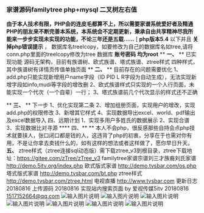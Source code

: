 ### 家谱源码familytree php+mysql 二叉树左右值 
 **由于本人技术有限，PHP会的连皮毛都算不上，所以需要家谱系统爱好者及精通PHP的朋友来不断完善本系统，本系统会不定期更新，秉承自由共享精神尽我所能来一步步实现未实现的功能，不论三年还是五载……** 
[ **php版本5.4** 以下并且 **关掉php错误提示** ， 数据库名treelcopy，如要修改为自己的数据库名如tree,请将conn.php里面的treelcopy修改为tree 数据库 **账号密码 均为root** 
  **  **一、** ** 已实现功能 源码无架构，目前有族谱树、欧式族谱、塔式族谱、ztree样式 四种样式，其中族谱树有详情页传值单独页面
  **  **二、** ** 目前存在的问题需要优化 1、add.php只能实现新增用户name字段（ID PID L R字段为自动生成），无法实现新增字段如info,mudi等字段的增改删 2、欧式族谱样式只实现的一个人行页面，未能实现一个代次（一个自辈）一行； 3、塔式族谱前几个代次显示的样式还不正确

  **  **三、** ** 下一步 1、优化实现第二条 2、增加组册页面，实现用户的增改，实现add.php的权限修改 3、新增其它样式 4、实现数据导出excel、world、pdf输出及excel数据导入 四、远期计划 1、实现多用户多姓氏的数据展示 2、实现合谱 3、实现数据比对寻源
  ****  四、** ** 本人不会php，很反感那些自持会点php技术就要挟人，张口闭口都是钱的人，这违背了php的初衷，分享在于也需对你有用，不是让你拿去卖钱什么的，如有这样的想法或者这样做了，愿你早日升天。
 **五、** ztree样式（ztree连接sql动态版）需下载ztree_v3到根目录，ztree下载地址：https://gitee.com/zTree/zTree_v3
familytree家谱宗谱刘三才族裔刘氏家谱
http://demo.5itv.org/index.php
欧式版式家谱 http://demo.tvsbar.com/os.php 
塔式版式家谱 http://demo.tvsbar.com/bt.php 
ztree样式  http://demo.tvsbar.com/ztree.html
电视直播 http://www.tvsbar.com
更新日志
20180816 上传源码
20180816 实现站内搜索页面
by 爱视传媒5itv 20180816 1517152664@qq.com
 ![输入图片说明](https://images.gitee.com/uploads/images/2020/0319/142833_ef090f88_1349966.png "QQ截图20200319142722.png") 
![输入图片说明](https://images.gitee.com/uploads/images/2020/0319/142947_0a2d4a47_1349966.png "QQ截图20200319142528.png")
![输入图片说明](https://images.gitee.com/uploads/images/2020/0319/143023_082a9836_1349966.png "QQ截图20200319142627.png")
![输入图片说明](https://images.gitee.com/uploads/images/2020/0319/143012_37502031_1349966.png "QQ截图20200319142346.png")
![输入图片说明](https://images.gitee.com/uploads/images/2020/0319/143053_6fe3090b_1349966.png "QQ截图20200319142257.png")
![输入图片说明](https://images.gitee.com/uploads/images/2020/0319/143134_9cfd2c87_1349966.png "QQ截图20200319142237.png")
![输入图片说明](https://images.gitee.com/uploads/images/2020/0319/143123_4681e884_1349966.png "QQ截图20200319142133.png")